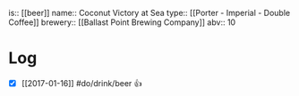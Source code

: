 is:: [[beer]]
name:: Coconut Victory at Sea
type:: [[Porter - Imperial - Double Coffee]]
brewery:: [[Ballast Point Brewing Company]]
abv:: 10

# Log
- [x] [[2017-01-16]] #do/drink/beer 👍
